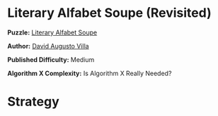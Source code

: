 # Literary Alfabet Soupe (Revisited)

__Puzzle:__ [Literary Alfabet Soupe](https://www.codingame.com/training/medium/literary-alfabet-soupe)

__Author:__ [David Augusto Villa](https://www.codingame.com/profile/455d71552aef838a0c75b7617e2d22d41768324)

__Published Difficulty:__ Medium

__Algorithm X Complexity:__ Is Algorithm X Really Needed?

# Strategy

